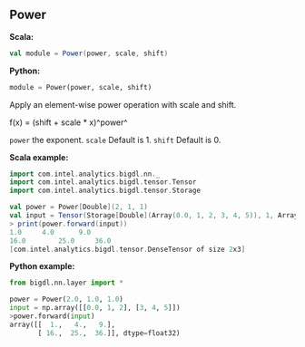 ## Power ##

**Scala:**
```scala
val module = Power(power, scale, shift)
```
**Python:**
```python
module = Power(power, scale, shift)
```

 Apply an element-wise power operation with scale and shift.
 
 f(x) = (shift + scale * x)^power^
 
 `power` the exponent.
 `scale` Default is 1.
 `shift` Default is 0.

**Scala example:**
```scala
import com.intel.analytics.bigdl.nn._
import com.intel.analytics.bigdl.tensor.Tensor
import com.intel.analytics.bigdl.tensor.Storage

val power = Power[Double](2, 1, 1)
val input = Tensor(Storage[Double](Array(0.0, 1, 2, 3, 4, 5)), 1, Array(2, 3))
> print(power.forward(input))
1.0	    4.0	     9.0	
16.0	    25.0     36.0	
[com.intel.analytics.bigdl.tensor.DenseTensor of size 2x3]
```

**Python example:**
```python
from bigdl.nn.layer import *

power = Power(2.0, 1.0, 1.0)
input = np.array([[0.0, 1, 2], [3, 4, 5]])
>power.forward(input)
array([[  1.,   4.,   9.],
       [ 16.,  25.,  36.]], dtype=float32)

```